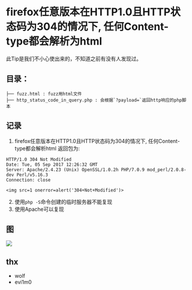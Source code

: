 # firefox任意版本在HTTP1.0且HTTP状态码为304的情况下, 任何Content-type都会解析为html

此Tip是我们不小心使出来的，不知道之前有没有人发现过。

## 目录：

```
├── fuzz.html : fuzz用html文件
├── http_status_code_in_query.php : 会根据`?payload=`返回http响应的php脚本
```

## 记录

1. firefox任意版本在HTTP1.0且HTTP状态码为304的情况下, 任何Content-type都会解析html
返回包为:
```
HTTP/1.0 304 Not Modified
Date: Tue, 05 Sep 2017 12:26:32 GMT
Server: Apache/2.4.23 (Unix) OpenSSL/1.0.2h PHP/7.0.9 mod_perl/2.0.8-dev Perl/v5.16.3
Connection: close

<img src=1 onerror=alert('304+Not+Modified')>
```
2. 使用`php -S`命令创建的临时服务器不能复现
3. 使用Apache可以复现

## 图

![](https://github.com/neargle/tips-note/blob/master/fuzzing-browser-MIME-Sniffing-by-status-code-in-HTTP1.0/firefox.png)

## thx

- wolf
- evi1m0
